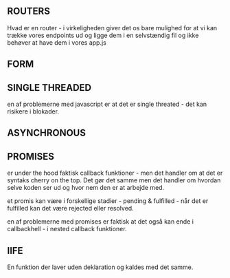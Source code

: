 ## ROUTERS

Hvad er en router - i virkeligheden giver det os bare mulighed for at vi kan trække vores endpoints ud og ligge dem i en selvstændig fil og ikke behøver at have dem i vores app.js

## FORM

## SINGLE THREADED

en af problemerne med javascript er at det er single threated - det kan risikere i blokader. 

## ASYNCHRONOUS 

## PROMISES

er under the hood faktisk callback funktioner - men det handler om at det er syntaks cherry on the top. Det gør det samme men det handler om hvordan selve koden ser ud og hvor nem den er at arbejde med.

et promis kan være i forskellige stadier - pending & fulfilled - når det er fulfilled kan det være rejected eller resolved. 

en af problemerne med promises er faktisk at det også kan ende i callbackhell - i nested callback funktioner. 

## IIFE

En funktion der laver uden deklaration og kaldes med det samme.